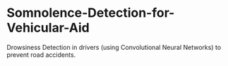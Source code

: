# Somnolence-Detection-for-Vehicular-Aid
Drowsiness Detection in drivers (using Convolutional Neural Networks) to prevent road accidents.
